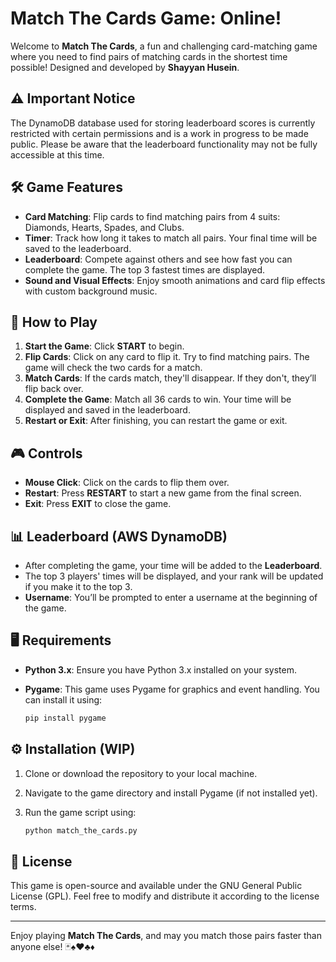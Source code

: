 # Match The Cards Game: Online!

Welcome to **Match The Cards**, a fun and challenging card-matching game where you need to find pairs of matching cards in the shortest time possible! Designed and developed by **Shayyan Husein**.

## ⚠️ Important Notice

The DynamoDB database used for storing leaderboard scores is currently restricted with certain permissions and is a work in progress to be made public. Please be aware that the leaderboard functionality may not be fully accessible at this time.

## 🛠️ Game Features

- **Card Matching**: Flip cards to find matching pairs from 4 suits: Diamonds, Hearts, Spades, and Clubs.
- **Timer**: Track how long it takes to match all pairs. Your final time will be saved to the leaderboard.
- **Leaderboard**: Compete against others and see how fast you can complete the game. The top 3 fastest times are displayed.
- **Sound and Visual Effects**: Enjoy smooth animations and card flip effects with custom background music.

## 🚀 How to Play

1. **Start the Game**: Click **START** to begin.
2. **Flip Cards**: Click on any card to flip it. Try to find matching pairs. The game will check the two cards for a match.
3. **Match Cards**: If the cards match, they'll disappear. If they don't, they’ll flip back over.
4. **Complete the Game**: Match all 36 cards to win. Your time will be displayed and saved in the leaderboard.
5. **Restart or Exit**: After finishing, you can restart the game or exit.

## 🎮 Controls

- **Mouse Click**: Click on the cards to flip them over.
- **Restart**: Press **RESTART** to start a new game from the final screen.
- **Exit**: Press **EXIT** to close the game.

## 📊 Leaderboard (AWS DynamoDB)

- After completing the game, your time will be added to the **Leaderboard**.
- The top 3 players' times will be displayed, and your rank will be updated if you make it to the top 3.
- **Username**: You’ll be prompted to enter a username at the beginning of the game.

## 🖥️ Requirements

- **Python 3.x**: Ensure you have Python 3.x installed on your system.
- **Pygame**: This game uses Pygame for graphics and event handling. You can install it using:

    ```bash
    pip install pygame
    ```


## ⚙️ Installation (WIP)

1. Clone or download the repository to your local machine.
2. Navigate to the game directory and install Pygame (if not installed yet).
3. Run the game script using:

    ```bash
    python match_the_cards.py
    ```


## 📜 License

This game is open-source and available under the GNU General Public License (GPL). Feel free to modify and distribute it according to the license terms.

---

Enjoy playing **Match The Cards**, and may you match those pairs faster than anyone else! 🃏♠️♥️♣️♦️
